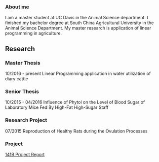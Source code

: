 ### About me
I am a master student at UC Davis in the Animal Science department. I finished my bachelor degree at South China Agricultural University in the Animal Science Department. My master research is application of linear programming in agriculture.

## Research 
### Master Thesis
10/2016 - present Linear Programming application in water utilization of diary cattle
### Senior Thesis
10/2015 - 04/2016 Influence of Phytol on the Level of Blood Sugar of Laboratory Mice Fed
By High-Fat High-Sugar Staff   
### Research Project
07/2015 Reproduction of Healthy Rats during the Ovulation Processes


### Project 
[141B Project Report](https://github.com/RLee12/STA-141B-Project/blob/master/Project.ipynb)

